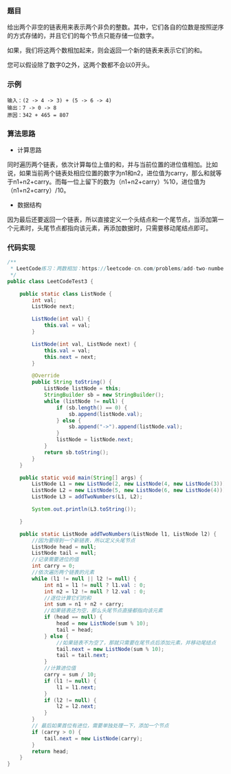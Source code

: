 ### 题目
给出两个非空的链表用来表示两个非负的整数。其中，它们各自的位数是按照逆序的方式存储的，并且它们的每个节点只能存储一位数字。

如果，我们将这两个数相加起来，则会返回一个新的链表来表示它们的和。

您可以假设除了数字0之外，这两个数都不会以0开头。

### 示例
```
输入：(2 -> 4 -> 3) + (5 -> 6 -> 4)
输出：7 -> 0 -> 8
原因：342 + 465 = 807
```
### 算法思路
- 计算思路

同时遍历两个链表，依次计算每位上值的和，并与当前位置的进位值相加。比如说，如果当前两个链表处相应位置的数字为n1和n2，进位值为carry，那么和就等于n1+n2+carry。而每一位上留下的数为（n1+n2+carry）%10，进位值为（n1+n2+carry）/10。

- 数据结构

因为最后还要返回一个链表，所以直接定义一个头结点和一个尾节点，当添加第一个元素时，头尾节点都指向该元素，再添加数据时，只需要移动尾结点即可。

### 代码实现
```java
/**
 * LeetCode练习：两数相加：https://leetcode-cn.com/problems/add-two-numbers/
 */
public class LeetCodeTest3 {

    public static class ListNode {
        int val;
        ListNode next;

        ListNode(int val) {
            this.val = val;
        }

        ListNode(int val, ListNode next) {
            this.val = val;
            this.next = next;
        }

        @Override
        public String toString() {
            ListNode listNode = this;
            StringBuilder sb = new StringBuilder();
            while (listNode != null) {
                if (sb.length() == 0) {
                    sb.append(listNode.val);
                } else {
                    sb.append("->").append(listNode.val);
                }
                listNode = listNode.next;
            }
            return sb.toString();
        }
    }

    public static void main(String[] args) {
        ListNode L1 = new ListNode(2, new ListNode(4, new ListNode(3)));
        ListNode L2 = new ListNode(5, new ListNode(6, new ListNode(4)));
        ListNode L3 = addTwoNumbers(L1, L2);

        System.out.println(L3.toString());

    }

    public static ListNode addTwoNumbers(ListNode l1, ListNode l2) {
        //因为要得到一个新链表，所以定义头尾节点
        ListNode head = null;
        ListNode tail = null;
        //记录需要进位的值
        int carry = 0;
        //依次遍历两个链表的元素
        while (l1 != null || l2 != null) {
            int n1 = l1 != null ? l1.val : 0;
            int n2 = l2 != null ? l2.val : 0;
            //逐位计算它们的和
            int sum = n1 + n2 + carry;
            //如果链表还为空，那么头尾节点直接都指向该元素
            if (head == null) {
                head = new ListNode(sum % 10);
                tail = head;
            } else {
                //如果链表不为空了，那就只需要在尾节点后添加元素，并移动尾结点
                tail.next = new ListNode(sum % 10);
                tail = tail.next;
            }
            //计算进位值
            carry = sum / 10;
            if (l1 != null) {
                l1 = l1.next;
            }
            if (l2 != null) {
                l2 = l2.next;
            }
        }
        // 最后如果首位有进位，需要单独处理一下，添加一个节点
        if (carry > 0) {
            tail.next = new ListNode(carry);
        }
        return head;
    }
}
```


